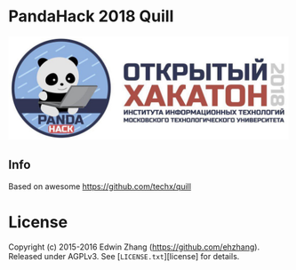 # PandaHack 2018 Quill

![PandaHack 2018 Full Logo](https://raw.githubusercontent.com/mirea-pandahack/pandahack2018-quill/master/docs/images/full-logo.jpg)

## Info

Based on awesome https://github.com/techx/quill 

# License
Copyright (c) 2015-2016 Edwin Zhang (https://github.com/ehzhang). Released under AGPLv3. See [`LICENSE.txt`][license] for details.
